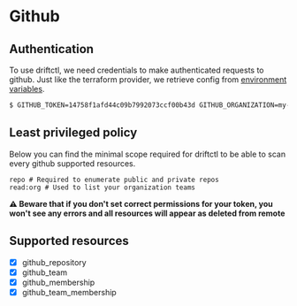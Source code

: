 # Github

## Authentication

To use driftctl, we need credentials to make authenticated requests to github. Just like the terraform provider, we retrieve config from [environment variables](https://registry.terraform.io/providers/integrations/github/latest/docs#argument-reference).

```bash
$ GITHUB_TOKEN=14758f1afd44c09b7992073ccf00b43d GITHUB_ORGANIZATION=my-org driftctl scan --to github+tf
```

## Least privileged policy

Below you can find the minimal scope required for driftctl to be able to scan every github supported resources.

```shell
repo # Required to enumerate public and private repos
read:org # Used to list your organization teams
```

**⚠️ Beware that if you don't set correct permissions for your token, you won't see any errors and all resources will appear as deleted from remote**

## Supported resources

- [x] github_repository
- [x] github_team
- [x] github_membership
- [x] github_team_membership
